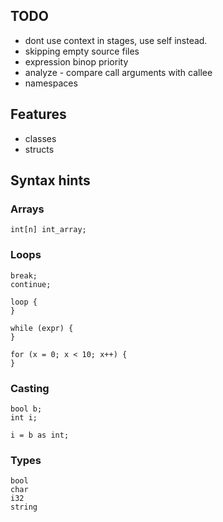 ## TODO
* dont use context in stages, use self instead.
* skipping empty source files
* expression binop priority
* analyze - compare call arguments with callee
* namespaces

## Features 
* classes
* structs

## Syntax hints
### Arrays
    int[n] int_array;
    
### Loops
    break;
    continue;
    
    loop {
    }
    
    while (expr) {
    }
    
    for (x = 0; x < 10; x++) {
    }


### Casting
    bool b;
    int i;
    
    i = b as int;
    
### Types

    bool
    char
    i32
    string
    
